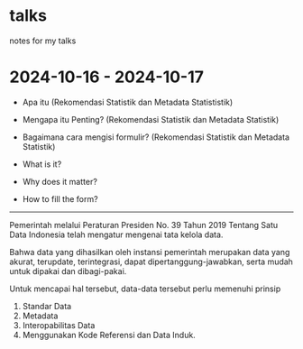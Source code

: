 # talks
notes for my talks

# 2024-10-16 - 2024-10-17




- Apa itu (Rekomendasi Statistik dan Metadata Statististik)

- Mengapa itu Penting? (Rekomendasi Statistik dan Metadata Statistik)

- Bagaimana cara mengisi formulir? (Rekomendasi Statistik dan Metadata Statistik)


- What is it?

- Why does it matter?

- How to fill the form?


---------------------------------

Pemerintah melalui Peraturan Presiden No. 39 Tahun 2019 Tentang Satu Data Indonesia telah mengatur mengenai tata kelola data.

Bahwa data yang dihasilkan oleh instansi pemerintah merupakan data yang akurat, terupdate, terintegrasi, dapat dipertanggung-jawabkan, serta mudah untuk dipakai dan dibagi-pakai. 

Untuk mencapai hal tersebut, data-data tersebut perlu memenuhi prinsip 
1. Standar Data
2. Metadata
3. Interopabilitas Data
4. Menggunakan Kode Referensi dan Data Induk.


